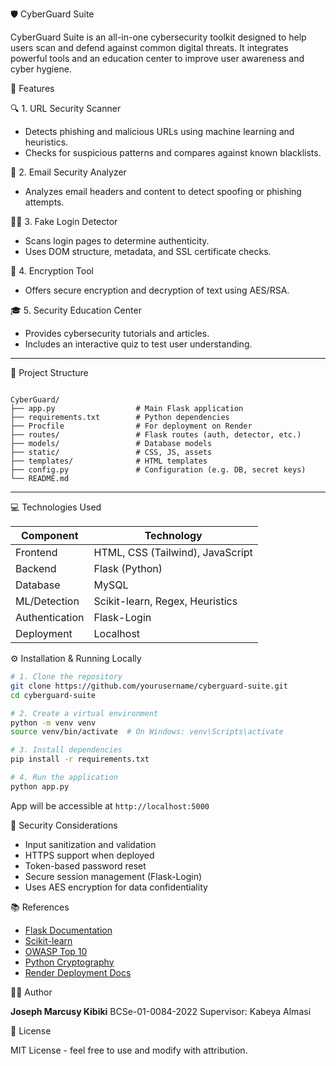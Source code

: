 
 🛡️ CyberGuard Suite

CyberGuard Suite is an all-in-one cybersecurity toolkit designed to help users scan and defend against common digital threats. It integrates powerful tools and an education center to improve user awareness and cyber hygiene.



🚀 Features

 🔍 1. URL Security Scanner
- Detects phishing and malicious URLs using machine learning and heuristics.
- Checks for suspicious patterns and compares against known blacklists.

 📧 2. Email Security Analyzer
- Analyzes email headers and content to detect spoofing or phishing attempts.

 🕵️‍♂️ 3. Fake Login Detector
- Scans login pages to determine authenticity.
- Uses DOM structure, metadata, and SSL certificate checks.

 🔐 4. Encryption Tool
- Offers secure encryption and decryption of text using AES/RSA.

 🎓 5. Security Education Center
- Provides cybersecurity tutorials and articles.
- Includes an interactive quiz to test user understanding.

---

 🧱 Project Structure

```

CyberGuard/
├── app.py                  # Main Flask application
├── requirements.txt        # Python dependencies
├── Procfile                # For deployment on Render
├── routes/                 # Flask routes (auth, detector, etc.)
├── models/                 # Database models
├── static/                 # CSS, JS, assets
├── templates/              # HTML templates
├── config.py               # Configuration (e.g. DB, secret keys)
└── README.md

````

---

 💻 Technologies Used

| Component        | Technology                      |
|------------------|----------------------------------|
| Frontend         | HTML, CSS (Tailwind), JavaScript |
| Backend          | Flask (Python)                  |
| Database         | MySQL                           |
| ML/Detection     | Scikit-learn, Regex, Heuristics |
| Authentication   | Flask-Login                     |
| Deployment       |  Localhost                      |



 ⚙️ Installation & Running Locally

```bash
# 1. Clone the repository
git clone https://github.com/yourusername/cyberguard-suite.git
cd cyberguard-suite

# 2. Create a virtual environment
python -m venv venv
source venv/bin/activate  # On Windows: venv\Scripts\activate

# 3. Install dependencies
pip install -r requirements.txt

# 4. Run the application
python app.py
````

App will be accessible at `http://localhost:5000`


🔐 Security Considerations

* Input sanitization and validation
* HTTPS support when deployed
* Token-based password reset
* Secure session management (Flask-Login)
* Uses AES encryption for data confidentiality


📚 References

* [Flask Documentation](https://flask.palletsprojects.com/)
* [Scikit-learn](https://scikit-learn.org/)
* [OWASP Top 10](https://owasp.org/www-project-top-ten/)
* [Python Cryptography](https://cryptography.io/)
* [Render Deployment Docs](https://render.com/docs/deploy-flask)

 👨‍💻 Author

**Joseph Marcusy Kibiki**
BCSe-01-0084-2022
Supervisor: Kabeya Almasi


📜 License

MIT License - feel free to use and modify with attribution.

